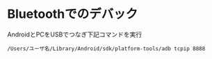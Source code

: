 # Bluetoothでのデバック

AndroidとPCをUSBでつなぎ下記コマンドを実行

```
/Users/ユーザ名/Library/Android/sdk/platform-tools/adb tcpip 8888
```


